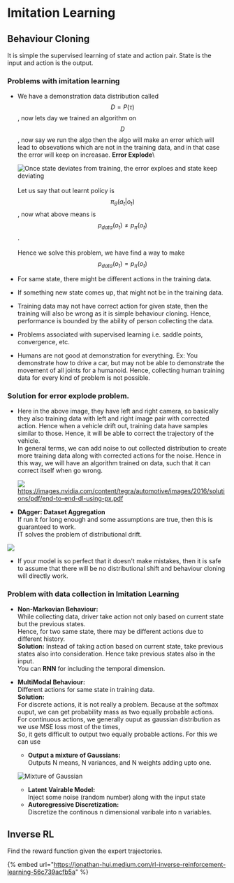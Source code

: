 # Imitation Learning

## Behaviour Cloning

It is simple the supervised learning of state and action pair. State is the input and action is the output.&#x20;

### Problems with imitation learning

*   We have a demonstration data distribution called $$D = P(\tau)$$, now lets day we trained an algorithm on $$D$$ , now say we run the algo then the algo will make an error which will lead to obsevations which are not in the training data, and in that case the error will keep on increasae.  **Error Explode**\


    <img src="../.gitbook/assets/image (6).png" alt="Once state deviates from training, the error exploes and state keep deviating" data-size="original">\
    \
    Let us say that out learnt policy is $$\pi_{\theta}(a_t|o_t)$$ , now what above means is $$p_{data}(o_t) \neq p_\pi(o_t)$$ . \
    \
    Hence we solve this problem, we have find a way to make $$p_{data}(o_t) = p_\pi(o_t)$$
* For same state, there might be different actions in the training data.&#x20;
* If something new state comes up, that might not be in the training data.&#x20;
* Training data may not have correct action for given state, then the training will also be wrong as it is simple behaviour cloning. Hence, performance is bounded by the ability of person collecting the data.&#x20;
* Problems associated with supervised learning i.e. saddle points, convergence, etc. &#x20;
* Humans are not good at demonstration for everything. Ex: You demonstrate how to drive a car, but may not be able to demonstrate the movement of all joints for a humanoid. Hence, collecting human training data for every kind of problem is not possible. &#x20;

### Solution for error explode problem.&#x20;

*   Here in the above image, they have left and right camera, so basically they also training data with left and right image pair with corrected action. Hence when a vehicle drift out, training data have samples similar to those. Hence, it will be able to correct the trajectory of the vehicle. \
    In general terms, we can add noise to out collected distribution to create more training data along with corrected actions for the noise. Hence in this way, we will have an algorithm trained on data, such that it can correct itself when go wrong.

    ![](<../.gitbook/assets/image (42).png>)\
    https://images.nvidia.com/content/tegra/automotive/images/2016/solutions/pdf/end-to-end-dl-using-px.pdf
* **DAgger: Dataset Aggregation**\
  If run it for long enough and some assumptions are true, then this is guaranteed to work. \
  IT solves the problem of distributional drift. &#x20;

![](<../.gitbook/assets/image (150).png>)

* If your model is so perfect that it doesn't make mistakes, then it is safe to assume that there will be no distributional shift and behaviour cloning will directly work.&#x20;

### Problem with data collection in Imitation Learning

* **Non-Markovian Behaviour:**\
  While collecting data, driver take action not only based on current state but the previous states. \
  Hence, for two same state, there may be different actions due to different history. \
  **Solution:** Instead of taking action based on current state, take previous states also into consideration. Hence take previous states also in the input. \
  You can **RNN** for including the temporal dimension.&#x20;
*   **MultiModal Behaviour:**\
    Different actions for same state in training data. \
    **Solution:** \
    For discrete actions, it is not really a problem. Because at the softmax ouput, we can get probability mass as two equally probable actions.\
    For continuous actions, we generally ouput as gaussian distribution as we use MSE loss most of the times, \
    So, it gets difficult to output two equally probable actions. For this we can use&#x20;

    * **Output a mixture of Gaussians:**\
      Outputs N means, N variances, and N weights adding upto one. &#x20;

    ![Mixture of Gaussian](<../.gitbook/assets/image (96).png>)

    * **Latent Vairable Model:**\
      Inject some noise (random number) along with the input state
    * **Autoregressive Discretization:**\
      Discretize the continous n dimensional varibale into n variables.&#x20;



## Inverse RL

Find the reward function given the expert trajectories.&#x20;

{% embed url="https://jonathan-hui.medium.com/rl-inverse-reinforcement-learning-56c739acfb5a" %}
